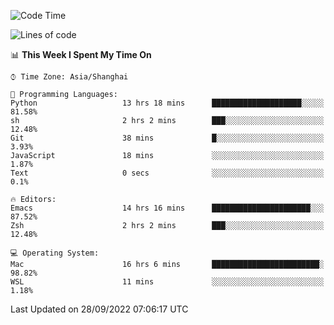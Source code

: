 <!--START_SECTION:waka-->
![Code Time](http://img.shields.io/badge/Code%20Time-885%20hrs%2059%20mins-blue)

![Lines of code](https://img.shields.io/badge/From%20Hello%20World%20I%27ve%20Written-22%20Thousand%20lines%20of%20code-blue)

📊 **This Week I Spent My Time On** 

```text
⌚︎ Time Zone: Asia/Shanghai

💬 Programming Languages: 
Python                   13 hrs 18 mins      ████████████████████░░░░░   81.58% 
sh                       2 hrs 2 mins        ███░░░░░░░░░░░░░░░░░░░░░░   12.48% 
Git                      38 mins             █░░░░░░░░░░░░░░░░░░░░░░░░   3.93% 
JavaScript               18 mins             ░░░░░░░░░░░░░░░░░░░░░░░░░   1.87% 
Text                     0 secs              ░░░░░░░░░░░░░░░░░░░░░░░░░   0.1%

🔥 Editors: 
Emacs                    14 hrs 16 mins      ██████████████████████░░░   87.52% 
Zsh                      2 hrs 2 mins        ███░░░░░░░░░░░░░░░░░░░░░░   12.48%

💻 Operating System: 
Mac                      16 hrs 6 mins       ████████████████████████░   98.82% 
WSL                      11 mins             ░░░░░░░░░░░░░░░░░░░░░░░░░   1.18%

```


 Last Updated on 28/09/2022 07:06:17 UTC
<!--END_SECTION:waka-->
